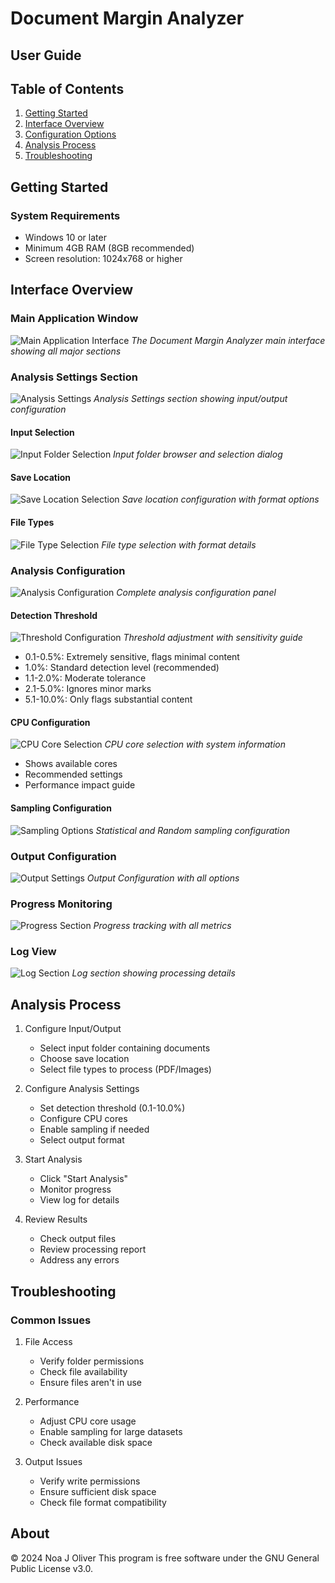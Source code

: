 # Document Margin Analyzer
## User Guide

## Table of Contents
1. [Getting Started](#getting-started)
2. [Interface Overview](#interface-overview)
3. [Configuration Options](#configuration-options)
4. [Analysis Process](#analysis-process)
5. [Troubleshooting](#troubleshooting)

## Getting Started

### System Requirements
- Windows 10 or later
- Minimum 4GB RAM (8GB recommended)
- Screen resolution: 1024x768 or higher

## Interface Overview

### Main Application Window
![Main Application Interface](images/main-window.png)
*The Document Margin Analyzer main interface showing all major sections*

### Analysis Settings Section
![Analysis Settings](images/analysis-settings.png)
*Analysis Settings section showing input/output configuration*

#### Input Selection
![Input Folder Selection](images/input-selection.png)
*Input folder browser and selection dialog*

#### Save Location
![Save Location Selection](images/save-location.png)
*Save location configuration with format options*

#### File Types
![File Type Selection](images/file-types.png)
*File type selection with format details*

### Analysis Configuration
![Analysis Configuration](images/analysis-config.png)
*Complete analysis configuration panel*

#### Detection Threshold
![Threshold Configuration](images/threshold-config.png)
*Threshold adjustment with sensitivity guide*

- 0.1-0.5%: Extremely sensitive, flags minimal content
- 1.0%: Standard detection level (recommended)
- 1.1-2.0%: Moderate tolerance
- 2.1-5.0%: Ignores minor marks
- 5.1-10.0%: Only flags substantial content

#### CPU Configuration
![CPU Core Selection](images/cpu-config.png)
*CPU core selection with system information*

- Shows available cores
- Recommended settings
- Performance impact guide

#### Sampling Configuration
![Sampling Options](images/sampling-options.png)
*Statistical and Random sampling configuration*

### Output Configuration
![Output Settings](images/output-config.png)
*Output Configuration with all options*

### Progress Monitoring
![Progress Section](images/progress-section.png)
*Progress tracking with all metrics*

### Log View
![Log Section](images/log-section.png)
*Log section showing processing details*

## Analysis Process

1. Configure Input/Output
   - Select input folder containing documents
   - Choose save location
   - Select file types to process (PDF/Images)

2. Configure Analysis Settings
   - Set detection threshold (0.1-10.0%)
   - Configure CPU cores
   - Enable sampling if needed
   - Select output format

3. Start Analysis
   - Click "Start Analysis"
   - Monitor progress
   - View log for details

4. Review Results
   - Check output files
   - Review processing report
   - Address any errors

## Troubleshooting

### Common Issues
1. File Access
   - Verify folder permissions
   - Check file availability
   - Ensure files aren't in use

2. Performance
   - Adjust CPU core usage
   - Enable sampling for large datasets
   - Check available disk space

3. Output Issues
   - Verify write permissions
   - Ensure sufficient disk space
   - Check file format compatibility

## About
© 2024 Noa J Oliver
This program is free software under the GNU General Public License v3.0.
